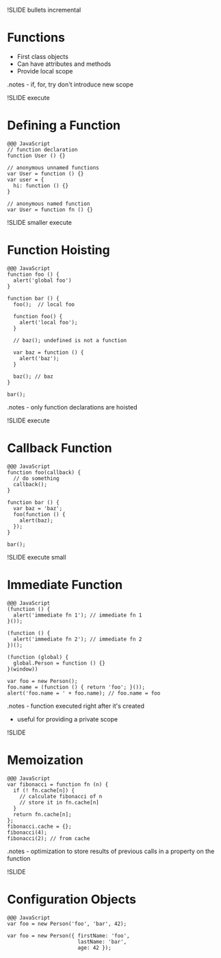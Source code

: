 !SLIDE bullets incremental

# Functions

* First class objects
* Can have attributes and methods
* Provide local scope

.notes - if, for, try don't introduce new scope

!SLIDE execute

# Defining a Function

    @@@ JavaScript
    // function declaration
    function User () {}

    // anonymous unnamed functions
    var User = function () {}
    var user = {
      hi: function () {}
    }

    // anonymous named function
    var User = function fn () {}

!SLIDE smaller execute

# Function Hoisting

    @@@ JavaScript
    function foo () {
      alert('global foo')
    }

    function bar () {
      foo();  // local foo

      function foo() {
        alert('local foo');
      }

      // baz(); undefined is not a function

      var baz = function () {
        alert('baz');
      }

      baz(); // baz
    }

    bar();
.notes - only function declarations are hoisted

!SLIDE execute

# Callback Function

    @@@ JavaScript
    function foo(callback) {
      // do something
      callback();
    }

    function bar () {
      var baz = 'baz';
      foo(function () {
        alert(baz);
      });
    }

    bar();

!SLIDE execute small

# Immediate Function

    @@@ JavaScript
    (function () {
      alert('immediate fn 1'); // immediate fn 1
    }());

    (function () {
      alert('immediate fn 2'); // immediate fn 2
    })();

    (function (global) {
      global.Person = function () {}
    }(window))

    var foo = new Person();
    foo.name = (function () { return 'foo'; }());
    alert('foo.name = ' + foo.name); // foo.name = foo

.notes - function executed right after it's created
- useful for providing a private scope

!SLIDE

# Memoization

    @@@ JavaScript
    var fibonacci = function fn (n) {
      if (! fn.cache[n]) {
        // calculate fibonacci of n
        // store it in fn.cache[n]
      }
      return fn.cache[n];
    };
    fibonacci.cache = {};
    fibonacci(4);
    fibonacci(2); // from cache

.notes - optimization to store results of previous calls in a property on the function

!SLIDE

# Configuration Objects

    @@@ JavaScript
    var foo = new Person('foo', 'bar', 42);

    var foo = new Person({ firstName: 'foo',
                           lastName: 'bar',
                           age: 42 });
